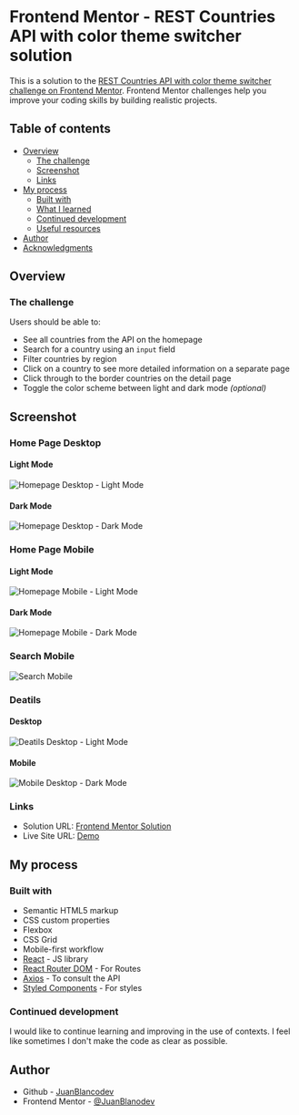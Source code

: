 # Frontend Mentor - REST Countries API with color theme switcher solution

This is a solution to the [REST Countries API with color theme switcher challenge on Frontend Mentor](https://www.frontendmentor.io/challenges/rest-countries-api-with-color-theme-switcher-5cacc469fec04111f7b848ca). Frontend Mentor challenges help you improve your coding skills by building realistic projects. 

## Table of contents

- [Overview](#overview)
  - [The challenge](#the-challenge)
  - [Screenshot](#screenshot)
  - [Links](#links)
- [My process](#my-process)
  - [Built with](#built-with)
  - [What I learned](#what-i-learned)
  - [Continued development](#continued-development)
  - [Useful resources](#useful-resources)
- [Author](#author)
- [Acknowledgments](#acknowledgments)

## Overview

### The challenge

Users should be able to:

- See all countries from the API on the homepage
- Search for a country using an `input` field
- Filter countries by region
- Click on a country to see more detailed information on a separate page
- Click through to the border countries on the detail page
- Toggle the color scheme between light and dark mode *(optional)*

## Screenshot

### Home Page Desktop
#### Light Mode
![Homepage Desktop - Light Mode](./screenshots/homepage_desktop_light-mode.png)
#### Dark Mode
![Homepage Desktop - Dark Mode](./screenshots/homepage_desktop_dark-mode.png)

### Home Page Mobile
#### Light Mode
![Homepage Mobile - Light Mode](./screenshots/homepage_mobile_light-mode.png)
#### Dark Mode
![Homepage Mobile - Dark Mode](./screenshots/homepage_mobile_dark-mode.png)

### Search Mobile
![Search Mobile](./screenshots/search_mobile.png)

### Deatils
#### Desktop
![Deatils Desktop - Light Mode](./screenshots/details_desktop.png)
#### Mobile
![Mobile Desktop - Dark Mode](./screenshots/details_mobile_dark-mode.png)

### Links

- Solution URL: [Frontend Mentor Solution](https://your-solution-url.com)
- Live Site URL: [Demo](https://juanblancodev.github.io/api-countries-with-color-theme)

## My process

### Built with

- Semantic HTML5 markup
- CSS custom properties
- Flexbox
- CSS Grid
- Mobile-first workflow
- [React](https://reactjs.org/) - JS library
- [React Router DOM](https://reactrouter.com/en/main) - For Routes
- [Axios](https://axios-http.com/es/docs/intro) - To consult the API
- [Styled Components](https://styled-components.com/) - For styles

### Continued development

I would like to continue learning and improving in the use of contexts. I feel like sometimes I don't make the code as clear as possible.

## Author

- Github - [JuanBlancodev](https://github.com/JuanBlancodev)
- Frontend Mentor - [@JuanBlanodev](https://www.frontendmentor.io/profile/JuanBlancodev)